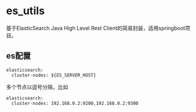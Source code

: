 # es_utils
基于ElasticSearch Java High Level Rest Client的简易封装，适用springboot项目。

## es配置
```$yaml
elasticsearch:
  cluster-nodes: ${ES_SERVER_HOST}
```
多个节点以逗号分隔，比如
```$yaml
elasticsearch:
  cluster-nodes: 192.168.0.2:9200,192.168.0.2:9300
```
